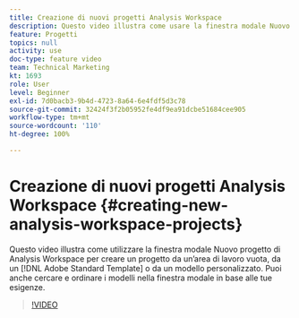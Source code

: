 ```yaml
---
title: Creazione di nuovi progetti Analysis Workspace
description: Questo video illustra come usare la finestra modale Nuovo progetto di Analysis Workspace per creare un progetto da un’area di lavoro vuota, da un modello standard Adobe o da un modello personalizzato. Puoi anche cercare e ordinare i modelli nella finestra modale in base alle tue esigenze.
feature: Progetti
topics: null
activity: use
doc-type: feature video
team: Technical Marketing
kt: 1693
role: User
level: Beginner
exl-id: 7d0bacb3-9b4d-4723-8a64-6e4fdf5d3c78
source-git-commit: 32424f3f2b05952fe4df9ea91dcbe51684cee905
workflow-type: tm+mt
source-wordcount: '110'
ht-degree: 100%

---
```


# Creazione di nuovi progetti Analysis Workspace {#creating-new-analysis-workspace-projects}

Questo video illustra come utilizzare la finestra modale Nuovo progetto di Analysis Workspace per creare un progetto da un’area di lavoro vuota, da un [!DNL Adobe Standard Template] o da un modello personalizzato. Puoi anche cercare e ordinare i modelli nella finestra modale in base alle tue esigenze.

>[!VIDEO](https://video.tv.adobe.com/v/23233/?quality=12)
